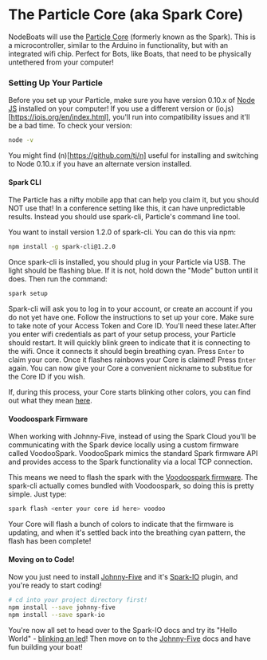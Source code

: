 # The Particle Core (aka Spark Core)

NodeBoats will use the [Particle Core](https://www.particle.io) (formerly known as the Spark). This is a microcontroller, similar to the Arduino in functionality, but with an integrated wifi chip. Perfect for Bots, like Boats, that need to be physically untethered from your computer!

### Setting Up Your Particle

Before you set up your Particle, make sure you have version 0.10.x of [Node JS](https://nodejs.org) installed on your computer! If you use a different version or (io.js)[https://iojs.org/en/index.html], you'll run into compatibility issues and it'll be a bad time. To check your version:
```bash
node -v
```
You might find (n)[https://github.com/tj/n] useful for installing and switching to Node 0.10.x if you have an alternate version installed.

#### Spark CLI

The Particle has a nifty mobile app that can help you claim it, but you should NOT use that! In a conference setting like this, it can have unpredictable results. Instead you should use spark-cli, Particle's command line tool.

You want to install version 1.2.0 of spark-cli. You can do this via npm:
```bash
npm install -g spark-cli@1.2.0
```

Once spark-cli is installed, you should plug in your Particle via USB. The light should be flashing blue. If it is not, hold down the "Mode" button until it does. Then run the command:
```bash
spark setup
```

Spark-cli will ask you to log in to your account, or create an account if you do not yet have one. Follow the instructions to set up your core. Make sure to take note of your Access Token and Core ID. You'll need these later.After you enter wifi credentials as part of your setup process, your Particle should restart. It will quickly blink green to indicate that it is connecting to the wifi. Once it connects it should begin breathing cyan. Press `Enter` to claim your core. Once it flashes rainbows your Core is claimed! Press `Enter` again. You can now give your Core a convenient nickname to substitue for the Core ID if you wish.

If, during this process, your Core starts blinking other colors, you can find out what they mean [here](http://docs.particle.io/core/#leds).

#### Voodoospark Firmware

When working with Johnny-Five, instead of using the Spark Cloud you'll be communicating with the Spark device locally using a custom firmware called VoodooSpark. VoodooSpark mimics the standard Spark firmware API and provides access to the Spark functionality via a local TCP connection.

This means we need to flash the spark with the [Voodoospark firmware](https://github.com/voodootikigod/voodoospark). The spark-cli actually comes bundled with Voodoospark, so doing this is pretty simple. Just type:
```bash
spark flash <enter your core id here> voodoo
```

Your Core will flash a bunch of colors to indicate that the firmware is updating, and when it's settled back into the breathing cyan pattern, the flash has been complete!

#### Moving on to Code!

Now you just need to install [Johnny-Five]() and it's [Spark-IO](https://github.com/rwaldron/spark-io) plugin, and you're ready to start coding!

```bash
# cd into your project directory first! 
npm install --save johnny-five
npm install --save spark-io
```

You're now all set to head over to the Spark-IO docs and try its "Hello World" - [blinking an led](https://github.com/rwaldron/spark-io#johnny-five-io-plugin)! Then move on to the [Johnny-Five](http://johnny-five.io) docs and have fun building your boat!
